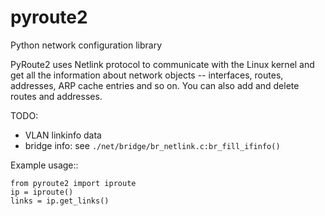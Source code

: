 pyroute2
========

Python network configuration library

PyRoute2 uses Netlink protocol to communicate with the Linux kernel
and get all the information about network objects -- interfaces, routes,
addresses, ARP cache entries and so on. You can also add and delete
routes and addresses.

TODO:

 * VLAN linkinfo data
 * bridge info: see `./net/bridge/br_netlink.c:br_fill_ifinfo()`

Example usage::

    from pyroute2 import iproute
    ip = iproute()
    links = ip.get_links()
